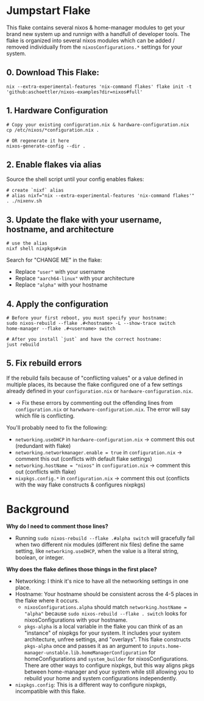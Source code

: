 # Jumpstart Flake

This flake contains several nixos & home-manager modules to get your brand new system up and runnign with a handfull of developer tools.
The flake is organized into several nixos modules which can be added / removed individually from the `nixosConfigurations.*` settings for your system.

## 0. Download This Flake:

    nix --extra-experimental-features 'nix-command flakes' flake init -t 'github:aschoettler/nixos-examples?dir=nixos#full'

## 1. Hardware Configuration

    # Copy your existing configuration.nix & hardware-configuration.nix
    cp /etc/nixos/*configuration.nix .

    # OR regenerate it here
    nixos-generate-config --dir .

## 2. Enable flakes via alias

Source the shell script until your config enables flakes:

    # create `nixf` alias
    # alias nixf="nix --extra-experimental-features 'nix-command flakes'"
    . ./nixenv.sh

## 3. Update the flake with your username, hostname, and architecture

    # use the alias
    nixf shell nixpkgs#vim

Search for "CHANGE ME" in the flake:

- Replace `"user"` with your username
- Replace `"aarch64-linux"` with your architecture
- Replace `"alpha"` with your hostname

## 4. Apply the configuration

    # Before your first reboot, you must specify your hostname:
    sudo nixos-rebuild --flake .#<hostname> -L --show-trace switch
    home-manager --flake .#<username> switch

    # After you install `just` and have the correct hostname:
    just rebuild

## 5. Fix rebuild errors

If the rebuild fails because of "conflicting values" or a value defined in multiple places, its because the flake configured one of a few settings already defined in your `configuration.nix` or `hardware-configuration.nix`.

- -> Fix these errors by commenting out the offending lines from `configuration.nix` or `harwdware-configuration.nix`. The error will say which file is conflicting.

You'll probably need to fix the following:

- `networking.useDHCP` in `hardware-configuration.nix` -> comment this out (redundant with flake)
- `networking.networkmanager.enable = true` in `configuration.nix` -> comment this out (conflicts with default flake settings)
- `networking.hostName = "nixos"` in `configuration.nix` -> comment this out (conflicts with flake)
- `nixpkgs.config.*` in `configuration.nix` -> comment this out (conflicts with the way flake constructs & configures nixpkgs)

# Background

**Why do I need to comment those lines?**

- Running `sudo nixos-rebuild --flake .#alpha switch` will gracefully fail when two different nix modules (different nix files) define the same setting, like `networking.useDHCP`, when the value is a literal string, boolean, or integer.

**Why does the flake defines those things in the first place?**

- Networking: I think it's nice to have all the networking settings in one place.
- Hostname: Your hostname should be consistent across the 4-5 places in the flake where it occurs.
  - `nixosConfigurations.alpha` should match `networking.hostName = "alpha"` because `sudo nixos-rebuild --flake . switch` looks for nixosConfigurations with your hostname.
  - `pkgs-alpha` is a local variable in the flake you can think of as an "instance" of nixpkgs for your system. It includes your system architecture, unfree settings, and "overlays". This flake constructs `pkgs-alpha` once and passes it as an argument to `inputs.home-manager-unstable.lib.homeManagerConfiguration` for homeConfigurations and `system_builder` for nixosConfigurations. There are other ways to configure nixpkgs, but this way aligns pkgs between home-manager and your system while still allowing you to rebuild your home and system configurations independently.
- `nixpkgs.config`: This is a different way to configure nixpkgs, incompatible with this flake.
